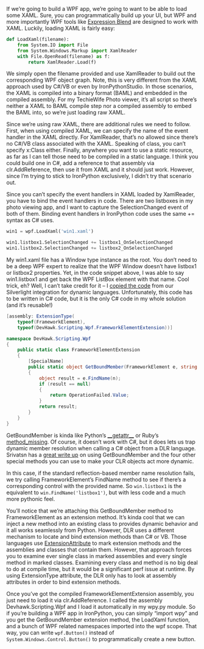 If we’re going to build a WPF app, we’re going to want to be able to
load some XAML. Sure, you can programmatically build up your UI, but WPF
and more importantly WPF tools like [Expression
Blend](http://www.microsoft.com/expression/products/Overview.aspx?key=blend)
are designed to work with XAML. Luckily, loading XAML is fairly easy:

``` python
def LoadXaml(filename):
    from System.IO import File
    from System.Windows.Markup import XamlReader
    with File.OpenRead(filename) as f:
        return XamlReader.Load(f)
```

We simply open the filename provided and use XamlReader to build out the
corresponding WPF object graph. Note, this is very different from the
XAML approach used by C\#/VB or even by IronPythonStudio. In those
scenarios, the XAML is compiled into a binary format (BAML) and embedded
in the compiled assembly. For my TechieWife Photo viewer, it’s all
script so there’s neither a XAML to BAML compile step nor a compiled
assembly to embed the BAML into, so we’re just loading raw XAML.

Since we’re using raw XAML, there are additional rules we need to
follow. First, when using compiled XAML, we can specify the name of the
event handler in the XAML directly. For XamlReader, that’s no allowed
since there’s no C\#/VB class associated with the XAML. Speaking of
class, you can’t specify x:Class either. Finally, anywhere you want to
use a static resource, as far as I can tell those need to be compiled in
a static language. I think you could build one in C\#, add a reference
to that assembly via clr.AddReference, then use it from XAML and it
should just work. However, since I’m trying to stick to IronPython
exclusively, I didn’t try that scenario out. 

Since you can’t specify the event handlers in XAML loaded by XamlReader,
you have to bind the event handlers in code. There are two listboxes in
my photo viewing app, and I want to capture the SelectionChanged event
of both of them. Binding event handlers in IronPython code uses the
same += syntax as C\# uses.

``` python
win1 = wpf.LoadXaml('win1.xaml')

win1.listbox1.SelectionChanged += listbox1_OnSelectionChanged
win1.listbox2.SelectionChanged += listbox2_OnSelectionChanged
```

My win1.xaml file has a Window type instance as the root. You don’t need
to be a deep WPF expert to realize that the WPF Window doesn’t have
listbox1 or listbox2 properties. Yet, in the code snippet above, I was
able to say win1.listbox1 and get back the WPF ListBox element with that
name. Cool trick, eh? Well, I can’t take credit for it – I [copied the
code](http://www.codeplex.com/IronPython/SourceControl/FileView.aspx?itemId=649471&changeSetId=43433)
from our Silverlight integration for dynamic languages. Unfortunately,
this code has to be written in C\# code, but it is the only C\# code in
my whole solution (and it’s reusable!)

``` csharp
[assembly: ExtensionType(
    typeof(FrameworkElement),  
    typeof(DevHawk.Scripting.Wpf.FrameworkElementExtension))]  

namespace DevHawk.Scripting.Wpf  
{  
    public static class FrameworkElementExtension  
    {  
        [SpecialName]  
        public static object GetBoundMember(FrameworkElement e, string n)  
        {  
            object result = e.FindName(n);  
            if (result == null)  
            {  
                return OperationFailed.Value;  
            }  
            return result;  
        }  
    }  
}
```

GetBoundMember is kinda like Python’s
[\_\_getattr\_\_](http://www.python.org/doc/2.5.2/ref/attribute-access.html)
or Ruby’s [method\_missing](http://www.thinkruby.org/2007/10/48). Of
course, it doesn’t work with C\#, but it does lets us trap dynamic
member resolution when calling a C\# object from a DLR language.
Srivatsn has a [great write
up](http://blogs.msdn.com/srivatsn/archive/2008/04/12/turning-your-net-object-models-dynamic-for-ironpython.aspx)
on using GetBoundMember and the four other special methods you can use
to make your CLR objects act more dynamic.

In this case, if the standard reflection-based member name resolution
fails, we try calling FrameworkElement’s FindName method to see if
there’s a corresponding control with the provided name. So ``win.listbox1``
is the equivalent to ``win.FindName('listbox1')``, but with less code and a
much more pythonic feel.

You’ll notice that we’re attaching this GetBoundMember method to
FrameworkElement as an extension method. It’s kinda cool that we can
inject a new method into an existing class to provides dynamic behavior
and it all works seamlessly from Python. However, DLR uses a different
mechanism to locate and bind extension methods than C\# or VB. Those
languages use
[ExtensionAttribute](http://msdn.microsoft.com/en-us/library/system.runtime.compilerservices.extensionattribute.aspx)
to mark extension methods and the assemblies and classes that contain
them. However, that approach forces you to examine ever single class in
marked assemblies and every single method in marked classes. Examining
every class and method is no big deal to do at compile time, but it
would be a significant perf issue at runtime. By using ExtensionType
attribute, the DLR only has to look at assembly attributes in order to
bind extension methods.

Once you’ve got the compiled FrameworkElementExtension assembly, you
just need to load it via clr.AddReference. I called the assembly
Devhawk.Scripting.Wpf and I load it automatically in my wpy.py module.
So if you’re building a WPF app in IronPython, you can simply “import
wpy” and you get the GetBoundMember extension method, the LoadXaml
function, and a bunch of WPF related namespaces imported into the wpf
scope. That way, you can write ``wpf.Button()`` instead of
``System.Windows.Control.Button()`` to programmatically create a new button.
